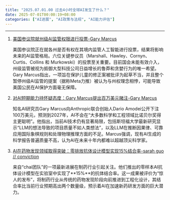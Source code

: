```yaml
---
title: "2025.07.01.00 过去4小时全球AI发生了什么？"
date: 2025-07-01T00:00:19+08:00
categories: ["AI进展", "AI政策与法规", "AI能力评估"]
---
```


---

1.  [美国参议院就州级AI监管权限进行投票-Gary Marcus](https://x.com/GaryMarcus/status/1939705863109026181)

    美国参议院正在就各州是否有权在其境内监管人工智能进行投票，结果将影响未来的AI监管格局。六位关键参议员（Marshall、Hawley、Cornyn、Curtis、Collins 和 Murkowski）的投票至关重要。目前国会未能有效介入，州级监管被视为抵御大型科技公司日益增长的鲁莽和贪婪行为的唯一希望。Gary Marcus指出，一项旨在保护儿童的修正案被批评为起草不当，并且整个暂停州级AI监管的提案（据称Meta力推）被认为与州权理念相悖，可能导致美国公民在AI保护方面毫无保障。
    
2.  [对AI短期能力持怀疑态度：Gary Marcus提出百万美元赌注-Gary Marcus](https://x.com/GaryMarcus/status/1939695740588351776)

    知名AI研究员Gary Marcus向Anthropic联合创始人Dario Amodei公开下注100万美元，预测到2027年，AI不会在“大多数科学和工程领域比诺贝尔奖得主更聪明”。他指出，当前AI技术仍有显著局限，包括斯坦福大学最新研究显示“LLM的想法导致的项目质量不如人类想法”，以及LLM在推断因果律、可靠应用国际象棋规则和处理物理推理方面的不足。Marcus强调，现有AI生成的科学报告普遍质量不高，认为AI在未来十年内都难以超越顶尖科学家。
    
3.  [AI在药物发现领域取得突破：零排放抗体设计模型实现15%结合率-sarah guo // conviction](https://x.com/saranormous/status/1939695725060980982)

    来自“chai团队”的一项最新进展在制药行业引起关注。他们推出的零样本AI抗体设计模型在实验室中实现了**15%**的抗体结合率。这一成果被评价为“惊人的发布”，将制药行业从传统的药物发现阶段向前推进到工程化设计，其结合率比当前行业预期高出两个数量级，预示着AI在加速新药研发方面的巨大潜力。